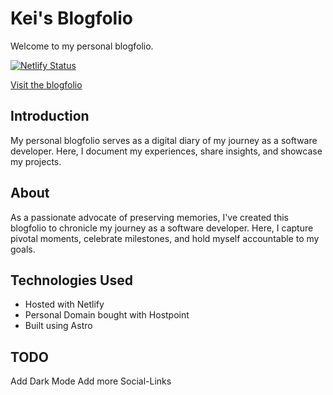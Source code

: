# Kei's Blogfolio

Welcome to my personal blogfolio.

[![Netlify Status](https://api.netlify.com/api/v1/badges/bc95f862-b8f2-44e6-bba1-3fce03d04cf3/deploy-status)](https://app.netlify.com/sites/keiwsh-blog/deploys)

[Visit the blogfolio](https://hoangkhangle.ch/)

## Introduction

My personal blogfolio serves as a digital diary of my journey as a software developer. Here, I document my experiences, share insights, and showcase my projects.

## About

As a passionate advocate of preserving memories, I've created this blogfolio to chronicle my journey as a software developer. Here, I capture pivotal moments, celebrate milestones, and hold myself accountable to my goals.

## Technologies Used

- Hosted with Netlify
- Personal Domain bought with Hostpoint
- Built using Astro


## TODO
Add Dark Mode
Add more Social-Links